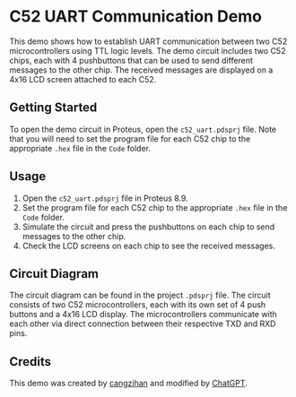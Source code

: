# C52 UART Communication Demo
This demo shows how to establish UART communication between two C52 microcontrollers using TTL logic levels. 
The demo circuit includes two C52 chips, each with 4 pushbuttons that can be used to send different messages to the other chip. 
The received messages are displayed on a 4x16 LCD screen attached to each C52.

## Getting Started
To open the demo circuit in Proteus, open the `c52_uart.pdsprj` file. 
Note that you will need to set the program file for each C52 chip to the appropriate `.hex` file in the `Code` folder.

## Usage
1. Open the `c52_uart.pdsprj` file in Proteus 8.9.
2. Set the program file for each C52 chip to the appropriate `.hex` file in the `Code` folder.
3. Simulate the circuit and press the pushbuttons on each chip to send messages to the other chip.
4. Check the LCD screens on each chip to see the received messages.

## Circuit Diagram
The circuit diagram can be found in the project `.pdsprj` file. 
The circuit consists of two C52 microcontrollers, each with its own set of 4 push buttons and a 4x16 LCD display. 
The microcontrollers communicate with each other via direct connection between their respective TXD and RXD pins.

## Credits
This demo was created by [cangzihan](https://github.com/cangzihan) and modified by [ChatGPT](https://github.com/ChatGPT).
